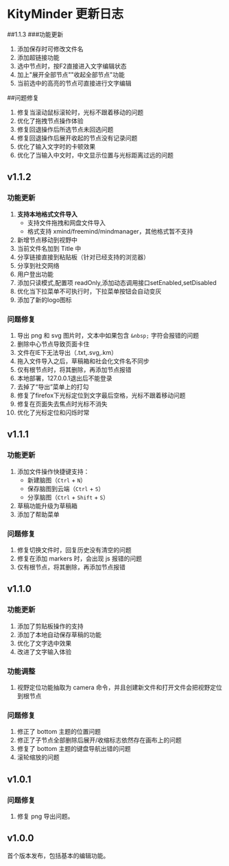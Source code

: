 
# KityMinder 更新日志
##1.1.3
###功能更新
1. 添加保存时可修改文件名
2. 添加超链接功能
3. 选中节点时，按F2直接进入文字编辑状态
4. 加上"展开全部节点""收起全部节点"功能
5. 当前选中的高亮的节点可直接进行文字编辑

##问题修复
1. 修复当滚动鼠标滚轮时，光标不跟着移动的问题
2. 优化了拖拽节点操作体验
3. 修复回退操作后所选节点未回选问题
4. 修复回退操作后展开收起的节点没有记录问题
5. 优化了输入文字时的卡顿效果
6. 优化了当输入中文时，中文显示位置与光标距离过远的问题


## v1.1.2

### 功能更新

1. **支持本地格式文件导入**
   * 支持文件拖拽和网盘文件导入
   * 格式支持 xmind/freemind/mindmanager，其他格式暂不支持
2. 新增节点移动到视野中
3. 当前文件名加到 Title 中
4. 分享链接直接到粘贴板（针对已经支持的浏览器）
5. 分享到社交网络
6. 用户登出功能
7. 添加只读模式,配置项 readOnly,添加动态调用接口setEnabled,setDisabled
8. 优化当下拉菜单不可执行时，下拉菜单按钮会自动变灰
9. 添加了新的logo图标

### 问题修复

1. 导出 png 和 svg 图片时，文本中如果包含 `&nbsp;` 字符会报错的问题
2. 删除中心节点导致页面卡住
3. 文件在IE下无法导出（.txt,.svg,.km）
4. 拖入文件导入之后，草稿箱和社会化文件名不同步
5. 仅有根节点时，将其删除，再添加节点报错
6. 本地部署，127.0.0.1退出后不能登录
7. 去掉了“导出”菜单上的打勾
8. 修复了firefox下光标定位到文字最后空格，光标不跟着移动问题
9. 修复在页面失去焦点时光标不消失
10. 优化了光标定位和闪烁时常

## v1.1.1

### 功能更新

1. 添加文件操作快捷键支持：
   * 新建脑图（`Ctrl` + `N`）
   * 保存脑图到云端（`Ctrl` + `S`）
   * 分享脑图（`Ctrl` + `Shift` + `S`）
2. 草稿功能升级为草稿箱
3. 添加了帮助菜单

### 问题修复

1. 修复切换文件时，回复历史没有清空的问题
2. 修复在添加 markers 时，会出现 js 报错的问题
3. 仅有根节点，将其删除，再添加节点报错

## v1.1.0

### 功能更新

1. 添加了剪贴板操作的支持
2. 添加了本地自动保存草稿的功能
3. 优化了文字选中效果
4. 改进了文字输入体验

### 功能调整

1. 视野定位功能抽取为 camera 命令，并且创建新文件和打开文件会把视野定位到根节点

### 问题修复

1. 修正了 bottom 主题的位置问题
2. 修正了子节点全部删除后展开/收缩标志依然存在画布上的问题
3. 修复了 bottom 主题的键盘导航出错的问题
4. 滚轮缩放的问题





## v1.0.1

### 问题修复

1. 修复 png 导出问题。





## v1.0.0

首个版本发布，包括基本的编辑功能。
